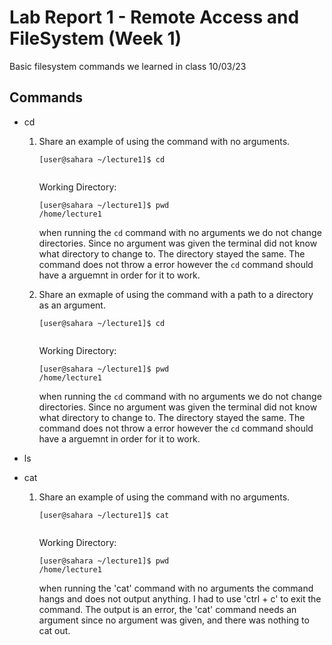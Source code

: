 # Lab Report 1 - Remote Access and FileSystem (Week 1)
Basic filesystem commands we learned in class 10/03/23
## Commands
* cd
	1. Share an example of using the command with no arguments.

		```console
		[user@sahara ~/lecture1]$ cd
		
		
		```
  
		Working Directory:
		```console
		[user@sahara ~/lecture1]$ pwd
		/home/lecture1
		```
	 	when running the `cd` command with no arguments we do not change directories. Since no argument was given the terminal did not know what directory to change to. The directory stayed the same. The command does not throw a error however the `cd` command should have a arguemnt in order for it to work.
	2. Share an exmaple of using the command with a path to a directory as an argument.

		```console
		[user@sahara ~/lecture1]$ cd
		
		
		```
  
		Working Directory:
		```console
		[user@sahara ~/lecture1]$ pwd
		/home/lecture1
		```
	 	when running the `cd` command with no arguments we do not change directories. Since no argument was given the terminal did not know what directory to change to. The directory stayed the same. The command does not throw a error however the `cd` command should have a arguemnt in order for it to work. 



 * ls
	
 * cat
	1. Share an example of using the command with no arguments.

		```console
		[user@sahara ~/lecture1]$ cat
		
		
		```
  
		Working Directory:
		```console
		[user@sahara ~/lecture1]$ pwd
		/home/lecture1
		```
	 	when running the 'cat' command with no arguments the command hangs and does not output anything. I had to use 'ctrl + c' to exit the command. The output is an error, the 'cat' command needs an argument since no argument was given, and there was nothing to cat out.
	


